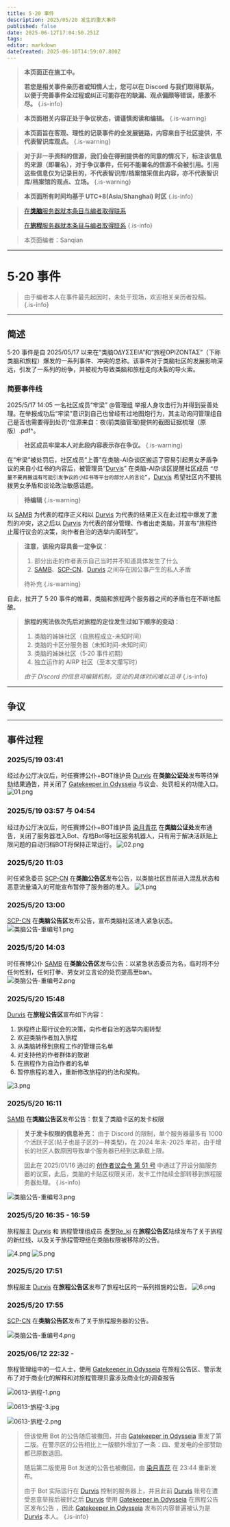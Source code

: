 ```yaml
---
title: 5·20 事件
description: 2025/05/20 发生的重大事件
published: false
date: 2025-06-12T17:04:50.251Z
tags: 
editor: markdown
dateCreated: 2025-06-10T14:59:07.800Z
---
```



> **本页面正在施工中。**
>
> **若您是相关事件亲历者或知情人士，您可以在 Discord 与我们取得联系，以便于完善事件全过程或纠正可能存在的缺漏、观点偏颇等错误，感激不尽。**
{.is-info}

> **本页面相关内容正处于争议状态，请谨慎阅读和编辑。**
{.is-warning}

> **本页面旨在客观、理性的记录事件的全发展链路，内容来自于社区提供，不代表智识库观点。**
{.is-warning}

> **对于非一手资料的信源，我们会在得到提供者的同意的情况下，标注该信息的来源（即署名），对于争议事件，任何不能署名的信源不会被引用。引用这些信息仅为记录目的，不代表智识库/档案馆采信此内容，亦不代表智识库/档案馆的观点、立场。**
{.is-warning}


> **本页面所有时间均基于 UTC+8(Asia/Shanghai) 时区**
{.is-info}

> 
> [在**类脑**服务器就本条目与编者取得联系](https://discord.com/channels/1134557553011998840/1382021271033872456)
> 
> [在**旅程**服务器就本条目与编者取得联系](https://discord.com/channels/1291925535324110879/1382023946047721536)
{.is-info}

> 本页面编者：Sanqian



---

# 5·20 事件

> 由于编者本人在事件最先起因时，未处于现场，欢迎相关亲历者投稿。
{.is-info}


---

## 简述

5·20 事件是自 2025/05/17 以来在“类脑ΟΔΥΣΣΕΙΑ”和“旅程ΟΡΙΖΟΝΤΑΣ”（下称类脑和旅程）爆发的一系列事件、冲突的总称。该事件对于类脑社区的发展影响深远，引发了一系列的纷争，并被视为导致类脑和旅程走向决裂的导火索。

### 简要事件线

2025/5/17 14:05 一名社区成员“牢梁” @管理组 举报人身攻击行为并得到妥善处理。在举报成功后“牢梁”意识到自己也曾经有过地图炮行为，其主动询问管理组自己是否也需要得到处罚^信源来自：夜(前类脑管理)提供的截图证据梳理（原版）.pdf^。

> **社区成员牢梁本人对此段内容表示存在争议。**
{.is-warning}


在“牢梁”被处罚后，社区成员“上善”在类脑-AI杂谈区搬运了容易引起男女矛盾争议的来自小红书的内容后，被管理员“[Durvis](/智识库/档案馆/历史/历史人物/Durvis)” 在类脑-AI杂谈区提醒社区成员 `“尽量不要再搬运有可能引发争议的小红书等平台的部分人的言论”`，[Durvis](/智识库/档案馆/历史/历史人物/Durvis) 希望社区内不要挑拨男女矛盾和谈论政治敏感话题。

> **待编辑**
{.is-warning}

以 [SAMB](/智识库/档案馆/历史/历史人物/SAMB) 为代表的程序正义和以 [Durvis](/智识库/档案馆/历史/历史人物/Durvis) 为代表的结果正义在此过程中爆发了激烈的冲突，这之后以 [Durvis](/智识库/档案馆/历史/历史人物/Durvis) 为代表的部分管理、作者出走类脑，并宣布“旅程终止履行议会的决策，向作者自治的选举内阁转型”。

> **注意，该段内容具备一定争议：**
> 1. 部分出走的作者表示自己当时并不知道具体发生了什么
> 2. [SAMB](/智识库/档案馆/历史/历史人物/SAMB)、[SCP-CN](/智识库/档案馆/历史/历史人物/SCP-CN)、[Durvis](/智识库/档案馆/历史/历史人物/Durvis) 之间存在因公事产生的私人矛盾
> 
> 待补充
{.is-warning}

自此，拉开了 5·20 事件的帷幕，类脑和旅程两个服务器之间的矛盾也在不断地酝酿。


> **旅程的宪法依次先后对旅程的定位发生过如下顺序的变动**：
> 1. 类脑的姊妹社区（自旅程成立-未知时间）
> 2. 类脑的卡区分服务器（未知时间-未知时间）
> 3.  类脑的姊妹社区（5·20 事件初期）
> 4. 独立运作的 AIRP 社区（至本文攥写时）
> 
> *由于 Discord 的信息可编辑机制，变动的具体时间难以追寻*
{.is-info}

---

## 争议

---

## 事件过程

### 2025/5/19 03:41
经过办公厅决议后，时任赛博公仆+BOT维护员 [Durvis](/智识库/档案馆/历史/历史人物/Durvis) 在**类脑公证处**发布等待弹劾结果通告，并关闭了 [Gatekeeper in Odysseia](/智识库/档案馆/历史/其他历史信息/Bot/gatekeeper_in_odysseia) 与议会、处罚相关的功能入口。
![01.png](/all_upload_files_should_in_here/archives/history/major_historical_events/event_520/01.png)

### 2025/5/19 03:57 与 04:54
经过办公厅决议后，时任赛博公仆+BOT维护员 [染月青花](/智识库/档案馆/历史/历史人物/染月青花) 在**类脑公证处**发布通告，关闭了服务器准入Bot、存档Bot等社区服务机器人，只有用于解决活跃贴上限问题的自动归档BOT将保持正常运行。
![02.png](/all_upload_files_should_in_here/archives/history/major_historical_events/event_520/02.png)


### 2025/5/20 11:03 
时任紧急委员 [SCP-CN](/智识库/档案馆/历史/历史人物/SCP-CN) 在**类脑公告区**发布公告，以类脑社区目前进入混乱状态和恶意流量涌入的可能宣布暂停了服务器的准入。
![1.png](/all_upload_files_should_in_here/archives/history/major_historical_events/event_520/1.png)

### 2025/5/20 13:00
[SCP-CN](/智识库/档案馆/历史/历史人物/SCP-CN) 在**类脑公告区**发布公告，宣布类脑社区进入紧急状态。
![类脑公告-重编号1.png](/all_upload_files_should_in_here/archives/history/major_historical_events/event_520/类脑公告-重编号1.png)

### 2025/5/20 14:03
时任赛博公仆 [SAMB](/智识库/档案馆/历史/历史人物/SAMB) 在**类脑公告区**发布公告：以紧急状态委员为名，临时将不分任何性别，任何打拳、男女对立言论的处罚提高至ban。
![类脑公告-重编号2.png](/all_upload_files_should_in_here/archives/history/major_historical_events/event_520/类脑公告-重编号2.png)

### 2025/5/20 15:48
[Durvis](/智识库/档案馆/历史/历史人物/Durvis) 在**旅程公告区**宣布如下内容：
1. 旅程终止履行议会的决策，向作者自治的选举内阁转型
2. 欢迎类脑作者加入旅程
3. 从类脑转移到旅程工作的管理员名单
4. 对支持他的作者群体的致谢
5. 在旅程作为自治作者的名单
6. 暂停旅程的准入，重新修改旅程的约法和架构。

![3.png](/all_upload_files_should_in_here/archives/history/major_historical_events/event_520/3.png)

### 2025/5/20 16:11
[SAMB](/智识库/档案馆/历史/历史人物/SAMB) 在**类脑公告区**发布公告：恢复了类脑卡区的发卡权限

> **关于发卡权限的信息补充：**
> 由于 Discord 的限制，单个服务器最多有 1000 个活跃子区(帖子也是子区的一种类型)，在 2024 年末-2025 年初，由于增长的社区人数原因导致单个服务器已经到达承载上限。
>
> 因此在 2025/01/16 通过的 [创作者议会令 第 51 号](https://wiki.类脑.org/%E6%99%BA%E8%AF%86%E5%BA%93/%E7%A4%BE%E5%8C%BA%E8%A7%84%E5%88%99/%E8%AE%AE%E4%BC%9A%E6%B3%95%E6%A1%88#%E5%88%9B%E4%BD%9C%E8%80%85%E8%AE%AE%E4%BC%9A%E4%BB%A4-%E7%AC%AC-51-%E5%8F%B7-20250116) 中通过了开设分脑服务器的议案，此后，类脑的卡贴区权限关闭，发卡工作陆续全部转移到旅程服务器处理。
{.is-info}

![类脑公告-重编号3.png](/all_upload_files_should_in_here/archives/history/major_historical_events/event_520/类脑公告-重编号3.png)

### 2025/5/20 16:35 - 16:59

旅程服主 [Durvis](/智识库/档案馆/历史/历史人物/Durvis) 和 旅程管理组成员 [泰罗Re_ki](/智识库/档案馆/历史/历史人物/泰罗Re_ki) 在**旅程公告区**陆续发布了关于旅程的新红线、以及关于旅程管理组在类脑权限被移除的公告。

![4.png](/all_upload_files_should_in_here/archives/history/major_historical_events/event_520/4.png)
![5.png](/all_upload_files_should_in_here/archives/history/major_historical_events/event_520/5.png)

### 2025/5/20 17:51

旅程服主 [Durvis](/智识库/档案馆/历史/历史人物/Durvis) 在**旅程公告区**发布了旅程社区的一系列措施的公告。
![6.png](/all_upload_files_should_in_here/archives/history/major_historical_events/event_520/6.png)

### 2025/5/20 17:55

[SCP-CN](/智识库/档案馆/历史/历史人物/SCP-CN) 在**类脑公告区**发布了关于旅程服务器的公告。

![类脑公告-重编号4.png](/all_upload_files_should_in_here/archives/history/major_historical_events/event_520/类脑公告-重编号4.png)


### 2025/06/12 22:32 - 

旅程管理组中的一位人士，使用 [Gatekeeper in Odysseia](/智识库/档案馆/历史/其他历史信息/Bot/gatekeeper_in_odysseia) 在旅程公告区、警示发布了对于商业化的解释和对旅程管理贝露涉及商业化的调查报告

![0613-旅程-1.png](/all_upload_files_should_in_here/archives/history/major_historical_events/event_520/0613-旅程-1.png)

![0613-旅程-3.jpg](/all_upload_files_should_in_here/archives/history/major_historical_events/event_520/0613-旅程-3.jpg)

![0613-旅程-2.png](/all_upload_files_should_in_here/archives/history/major_historical_events/event_520/0613-旅程-2.png)


> 但该使用 Bot 的公告随后被撤回，并由 [Gatekeeper in Odysseia](/智识库/档案馆/历史/其他历史信息/Bot/gatekeeper_in_odysseia) 重发了第二版。在警示区的公告相比上一版额外增加了一条：四、爱发电的全部赞助都已原数退回。
>
> 随后第二版使用 Bot 发送的公告也被撤回，由 [染月青花](/智识库/档案馆/历史/历史人物/染月青花) 在 23:44 重新发布。
>
> 由于 Bot 实际运行在 [Durvis](/智识库/档案馆/历史/历史人物/Durvis) 控制的服务器上，并且此前 [Durvis](/智识库/档案馆/历史/历史人物/Durvis) 账号在遭受恶意举报后被封之后 [Durvis](/智识库/档案馆/历史/历史人物/Durvis) 使用 [Gatekeeper in Odysseia](/智识库/档案馆/历史/其他历史信息/Bot/gatekeeper_in_odysseia) 在旅程公告区发布公告 ，因此 [Gatekeeper in Odysseia](/智识库/档案馆/历史/其他历史信息/Bot/gatekeeper_in_odysseia) 发布的内容普遍被认为是 [Durvis](/智识库/档案馆/历史/历史人物/Durvis) 本人。
{.is-info}

